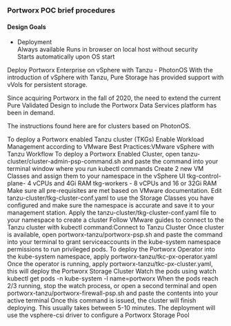 ### Portworx POC brief procedures
#### Design Goals  


- Deployment  
  Always available
  Runs in browser on local host without security  
  Starts automatically upon OS start


Deploy Portworx Enterprise on vSphere with Tanzu - PhotonOS
With the introduction of vSphere with Tanzu, Pure Storage has provided support with vVols for persistent storage.

Since acquiring Portworx in the fall of 2020, the need to extend the current Pure Validated Design to include the Portworx Data Services platform has been in demand.

The instructions found here are for clusters based on PhotonOS.

To deploy a Portworx enabled Tanzu cluster (TKGs)
Enable Workload Management according to VMware Best Practices:VMware vSphere with Tanzu Workflow
To deploy a Portworx Enabled Cluster, open tanzu-cluster/cluster-admin-psp-command.sh and paste the command into your terminal window where you run kubectl commands
Create 2 new VM Classes and assign them to your namespace in the vSphere UI
tkg-control-plane- 4 vCPUs and 4Gi RAM
tkg-workers - 8 vCPUs and 16 or 32Gi RAM
Make sure all pre-requisites are met based on VMware documentation.
Edit tanzu-cluster/tkg-cluster-conf.yaml to use the Storage Classes you have configured and make sure the namespace is accurate and save it to your management station.
Apply the tanzu-cluster/tkg-cluster-conf.yaml file to your namespace to create a cluster
Follow VMware guides to connect to the Tanzu cluster with kubectl command:Connect to Tanzu Cluster
Once cluster is available, open portworx-tanzu/portworx-psp.sh and paste the command into your terminal to grant serviceaccounts in the kube-system namespace permissions to run privileged pods.
To deploy the Portworx Operator into the kube-system namespace, apply portworx-tanzu/tkc-px-operator.yaml
Once the operator is running, apply portworx-tanzu/tkc-px-cluster.yaml, this will deploy the Portworx Storage Cluster
Watch the pods using watch kubectl get pods -n kube-system -l name=portworx
When the pods reach 2/3 running, stop the watch process, or open a second terminal and open portworx-tanzu/portworx-firewall-psp.sh and paste the contents into your active terminal
Once this command is issued, the cluster will finish deploying. This usually takes between 5-10 minutes.
The deployment will use the vsphere-csi driver to configure a Portworx Storage Pool
